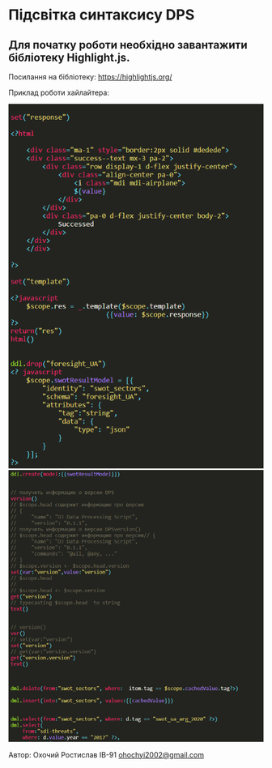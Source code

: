 # Підсвітка синтаксису DPS
## Для початку роботи необхідно завантажити бібліотеку Highlight.js.
Посилання на бібліотеку:
https://highlightjs.org/

Приклад роботи хайлайтера:

![alt text](Images/Imagе1.png)
![alt text](Images/Image2.png)

Автор: Охочий Ростислав ІВ-91 ohochyi2002@gmail.com
